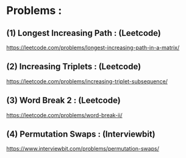 # Problems : 

## (1) Longest Increasing Path : (Leetcode)

https://leetcode.com/problems/longest-increasing-path-in-a-matrix/

## (2) Increasing Triplets : (Leetcode)

https://leetcode.com/problems/increasing-triplet-subsequence/

## (3) Word Break 2 : (Leetcode)

https://leetcode.com/problems/word-break-ii/

## (4) Permutation Swaps : (Interviewbit)

https://www.interviewbit.com/problems/permutation-swaps/